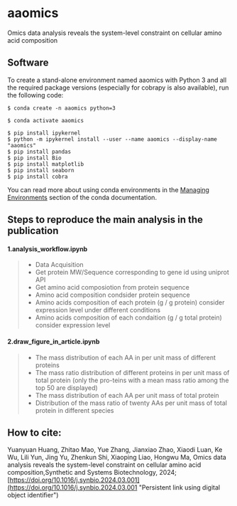 # aaomics

Omics data analysis reveals the system-level constraint on cellular amino acid composition

## Software

To create a stand-alone environment named aaomics with Python 3 and all the required package versions (especially for cobrapy is also available), run the following code:

```shell
$ conda create -n aaomics python=3
```

```shell
$ conda activate aaomics
```

```shell
$ pip install ipykernel  
$ python -m ipykernel install --user --name aaomics --display-name "aaomics"  
$ pip install pandas
$ pip install Bio
$ pip install matplotlib
$ pip install seaborn
$ pip install cobra
```

  You can read more about using conda environments in the [Managing Environments](http://conda.pydata.org/docs/using/envs.html) section of the conda documentation.

## Steps to reproduce the main analysis in the publication

#### 1.analysis_workflow.ipynb

> + Data Acquisition
> + Get protein MW/Sequence corresponding to gene id using uniprot API
> + Get amino acid composiotion from protein sequence
> + Amino acid composition condsider protein sequence
> + Amino acids composition of each protein (g / g protein) consider expression level under different conditions
> + Amino acids composition of each condaition (g / g total protein) consider expression level

#### 2.draw_figure_in_article.ipynb

> + The mass distribution of each AA in per unit mass of different proteins
> + The mass ratio distribution of different proteins in per unit mass of total protein (only the pro-teins with a mean mass ratio among the top 50 are displayed)
> + The mass distribution of each AA per unit mass of total protein
> + Distribution of the mass ratio of twenty AAs per unit mass of total protein in different species

## How to cite:

Yuanyuan Huang, Zhitao Mao, Yue Zhang, Jianxiao Zhao, Xiaodi Luan, Ke Wu, Lili Yun, Jing Yu, Zhenkun Shi, Xiaoping Liao, Hongwu Ma, Omics data analysis reveals the system-level constraint on cellular amino acid composition,Synthetic and Systems Biotechnology, 2024; [https://doi.org/10.1016/j.synbio.2024.03.001](https://doi.org/10.1016/j.synbio.2024.03.001 "Persistent link using digital object identifier")
